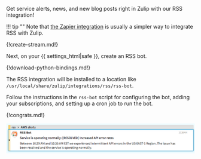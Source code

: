 Get service alerts, news, and new blog posts right in Zulip with our
RSS integration!

!!! tip ""
    Note that [the Zapier integration][1] is usually a simpler way to
    integrate RSS with Zulip.

[1]: ./zapier

{!create-stream.md!}

Next, on your {{ settings_html|safe }}, create an RSS bot.

{!download-python-bindings.md!}

The RSS integration will be installed to a location like
`/usr/local/share/zulip/integrations/rss/rss-bot`.

Follow the instructions in the `rss-bot` script for configuring the
bot, adding your subscriptions, and setting up a cron job to run
the bot.

{!congrats.md!}

![](/static/images/integrations/rss/001.png)
